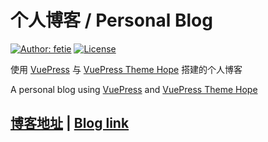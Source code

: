 # 个人博客 / Personal Blog

[![Author: fetie](https://img.shields.io/badge/AUTHOR-FETIE-blue)](https://www.fetie.cn)
[![License](https://img.shields.io/badge/LICENSE-MIT-orange)](https://github.com/fetie/fetie-blog/blob/master/LICENSE)

使用 [VuePress](https://v2.vuepress.vuejs.org/zh/) 与 [VuePress Theme Hope](https://vuepress-theme-hope.github.io/v2/zh/) 搭建的个人博客

A personal blog using [VuePress](https://v2.vuepress.vuejs.org/) and [VuePress Theme Hope](https://vuepress-theme-hope.github.io/v2/)

## [博客地址](https://www.fetie.cn) | [Blog link](https://github.com/fetie/fetie-blog)
